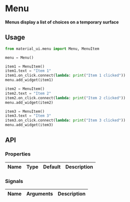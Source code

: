 # Menu

**Menus display a list of choices on a temporary surface**

## Usage

```python
from material_ui.menu import Menu, MenuItem

menu = Menu()

item1 = MenuItem()
item1.text = "Item 1"
item1.on_click.connect(lambda: print("Item 1 clicked"))
menu.add_widget(item1)

item2 = MenuItem()
item2.text = "Item 2"
item2.on_click.connect(lambda: print("Item 2 clicked"))
menu.add_widget(item2)

item3 = MenuItem()
item3.text = "Item 3"
item3.on_click.connect(lambda: print("Item 3 clicked"))
menu.add_widget(item3)
```

## API

### Properties

| Name | Type | Default | Description |
| ---- | ---- | ------- | ----------- |

### Signals

| Name | Arguments | Description |
| ---- | --------- | ----------- |
